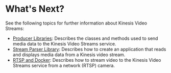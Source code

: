 # What's Next?<a name="gs-console-whatnext"></a>

See the following topics for further information about Kinesis Video Streams:
+ [Producer Libraries](producer-sdk.md): Describes the classes and methods used to send media data to the Kinesis Video Streams service\.
+ [Stream Parser Library](parser-library.md): Describes how to create an application that reads and displays media data from a Kinesis video stream\.
+ [RTSP and Docker](examples-rtsp.md): Describes how to stream video to the Kinesis Video Streams service from a network \(RTSP\) camera\.